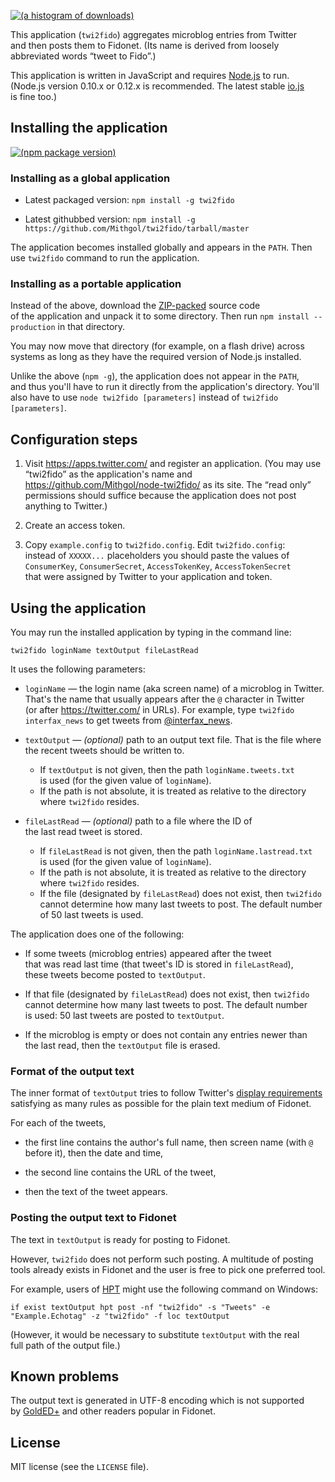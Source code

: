 [![(a histogram of downloads)](https://nodei.co/npm-dl/twi2fido.png?height=3)](https://npmjs.org/package/twi2fido)

This application (`twi2fido`) aggregates microblog entries from Twitter and then posts them to Fidonet. (Its name is derived from loosely abbreviated words “tweet to Fido”.)

This application is written in JavaScript and requires [Node.js](http://nodejs.org/) to run. (Node.js version 0.10.x or 0.12.x is recommended. The latest stable [io.js](https://iojs.org/) is fine too.)

## Installing the application

[![(npm package version)](https://nodei.co/npm/twi2fido.png?downloads=true&downloadRank=true)](https://npmjs.org/package/twi2fido)

### Installing as a global application

* Latest packaged version: `npm install -g twi2fido`

* Latest githubbed version: `npm install -g https://github.com/Mithgol/twi2fido/tarball/master`

The application becomes installed globally and appears in the `PATH`. Then use `twi2fido` command to run the application.

### Installing as a portable application

Instead of the above, download the [ZIP-packed](https://github.com/Mithgol/twi2fido/archive/master.zip) source code of the application and unpack it to some directory. Then run `npm install --production` in that directory.

You may now move that directory (for example, on a flash drive) across systems as long as they have the required version of Node.js installed.

Unlike the above (`npm -g`), the application does not appear in the `PATH`, and thus you'll have to run it directly from the application's directory. You'll also have to use `node twi2fido [parameters]` instead of `twi2fido [parameters]`.

## Configuration steps

1. Visit https://apps.twitter.com/ and register an application. (You may use “twi2fido” as the application's name and https://github.com/Mithgol/node-twi2fido/ as its site. The “read only” permissions should suffice because the application does not post anything to Twitter.)

2. Create an access token.

3. Copy `example.config` to `twi2fido.config`. Edit `twi2fido.config`: instead of `XXXXX...` placeholders you should paste the values of `ConsumerKey`, `ConsumerSecret`, `AccessTokenKey`, `AccessTokenSecret` that were assigned by Twitter to your application and token.

## Using the application

You may run the installed application by typing in the command line:

`twi2fido loginName textOutput fileLastRead`

It uses the following parameters:

* `loginName` — the login name (aka screen name) of a microblog in Twitter. That's the name that usually appears after the `@` character in Twitter (or after https://twitter.com/ in URLs). For example, type `twi2fido interfax_news` to get tweets from [@interfax_news](https://twitter.com/interfax_news/).

* `textOutput` — *(optional)* path to an output text file. That is the file where the recent tweets should be written to.
   * If `textOutput` is not given, then the path `loginName.tweets.txt` is used (for the given value of `loginName`).
   * If the path is not absolute, it is treated as relative to the directory where `twi2fido` resides.

* `fileLastRead` — *(optional)* path to a file where the ID of the last read tweet is stored.
   * If `fileLastRead` is not given, then the path `loginName.lastread.txt` is used (for the given value of `loginName`).
   * If the path is not absolute, it is treated as relative to the directory where `twi2fido` resides.
   * If the file (designated by `fileLastRead`) does not exist, then `twi2fido` cannot determine how many last tweets to post. The default number of 50 last tweets is used.

The application does one of the following:

* If some tweets (microblog entries) appeared after the tweet that was read last time (that tweet's ID is stored in `fileLastRead`), these tweets become posted to `textOutput`.

* If that file (designated by `fileLastRead`) does not exist, then `twi2fido` cannot determine how many last tweets to post. The default number is used: 50 last tweets are posted to `textOutput`.

* If the microblog is empty or does not contain any entries newer than the last read, then the `textOutput` file is erased.

### Format of the output text

The inner format of `textOutput` tries to follow Twitter's [display requirements](https://dev.twitter.com/overview/terms/display-requirements) satisfying as many rules as possible for the plain text medium of Fidonet.

For each of the tweets,

* the first line contains the author's full name, then screen name (with `@` before it), then the date and time,

* the second line contains the URL of the tweet,

* then the text of the tweet appears.

### Posting the output text to Fidonet

The text in `textOutput` is ready for posting to Fidonet.

However, `twi2fido` does not perform such posting. A multitude of posting tools already exists in Fidonet and the user is free to pick one preferred tool.

For example, users of [HPT](http://husky.sourceforge.net/hpt.html) might use the following command on Windows:

`if exist textOutput hpt post -nf "twi2fido" -s "Tweets" -e "Example.Echotag" -z "twi2fido" -f loc textOutput`

(However, it would be necessary to substitute `textOutput` with the real full path of the output file.)

## Known problems

The output text is generated in UTF-8 encoding which is not supported by [GoldED+](http://golded-plus.sourceforge.net/) and other readers popular in Fidonet.

## License

MIT license (see the `LICENSE` file).
